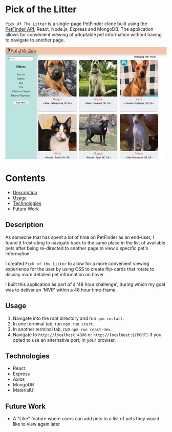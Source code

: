 # Pick of the Litter

`Pick Of The Litter` is a single-page PetFinder clone built using the [PetFinder API](https://www.petfinder.com/developers/), React, Node.js, Express and MongoDB. The application allows for convenient viewing of adoptable pet information without having to navigate to another page.

<a href="url"><p align="center"><img src="https://github.com/laurendayle/PickOfTheLitter/blob/master/mvp-landingpage.jpg" alt="" height="350" width="600"/></p></a>

# Contents
- [Description](#description)
- [Usage](#usage)
- [Technologies](#technologies)
- Future Work

## Description

As someone that has spent a lot of time on PetFinder as an end-user, I found it frustrating to navigate back to the same place in the list of available pets after being re-directed to another page to view a specific pet's information.

I created `Pick of the Litter` to allow for a more convenient viewing experience for the user by using CSS to create flip-cards that rotate to display more detailed pet information on hover.

I built this application as part of a '48 hour challenge', during which my goal was to deliver an 'MVP' within a 48 hour time-frame.

## Usage

1. Navigate into the root directory and run `npm install`.
2. In one terminal tab, run `npm run start`.
3. In another terminal tab, run `npm run react-dev`.
4. Navigate to `http://localhost:4000` or `http://localhost:${PORT}` if you opted to use an alternative port, in your browser.

## Technologies
- React
- Express 
- Axios 
- MongoDB
- MaterialUI

## Future Work
- A "Like" feature where users can add pets to a list of pets they would like to view again later

